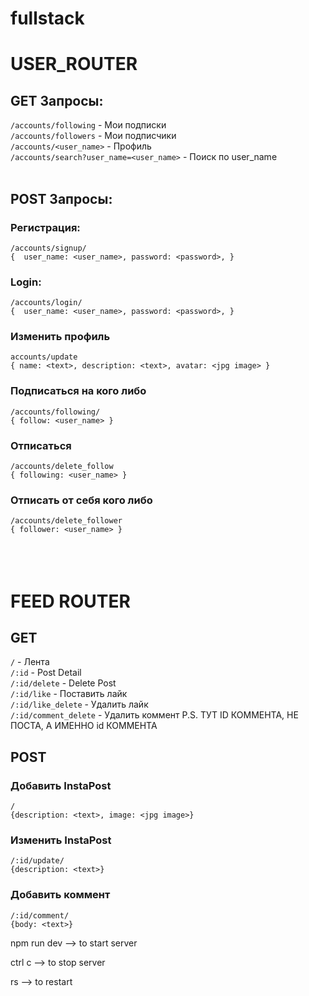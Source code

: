 # fullstack

# USER_ROUTER

## GET Запросы:

`/accounts/following` - Мои подписки <br/>
`/accounts/followers` - Мои подписчики <br/>
`/accounts/<user_name>` - Профиль <br/>
`/accounts/search?user_name=<user_name>` - Поиск по user_name <br/>
<br/>

## POST Запросы:
### Регистрация:
`/accounts/signup/`
<br/>
`{ 
    user_name: <user_name>,
    password: <password>,
}`
### Login:

`/accounts/login/`
<br/>
`{ 
    user_name: <user_name>,
    password: <password>,
}`
<br/>
### Изменить профиль
`accounts/update`
<br/>
`{
    name: <text>,
    description: <text>,
    avatar: <jpg image>
}
`
### Подписаться на кого либо
`/accounts/following/`
<br/>
`{
    follow: <user_name>
}`
<br/>
### Отписаться
`/accounts/delete_follow`
<br/>
`{
    following: <user_name>
}
`
<br/>
### Отписать от себя кого либо 
`/accounts/delete_follower`
<br/>
`{
    follower: <user_name>
}
`
<br/>
<br/>
<br/>
<br/>
# FEED ROUTER 

## GET

`/` - Лента
<br/>
`/:id` - Post Detail
<br/>
`/:id/delete` - Delete Post
<br/>
`/:id/like` - Поставить лайк
<br/>
`/:id/like_delete` - Удалить лайк
<br/>
`/:id/comment_delete` - Удалить коммент P.S. ТУТ ID КОММЕНТА, НЕ ПОСТА, А ИМЕННО id КОММЕНТА
<br/>
## POST

### Добавить InstaPost
`/` 
<br/>
`{description: <text>, image: <jpg image>}`

### Изменить InstaPost
`/:id/update/`
<br/>
`{description: <text>}`

### Добавить коммент
`/:id/comment/`
<br/>
`{body: <text>}`



npm run dev --> to start server

ctrl c --> to stop server

rs --> to restart

